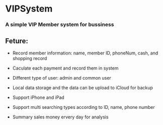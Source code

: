# VIPSystem

### A simple VIP Member system for bussiness

## Feture:

- Record member information: name, member ID, phoneNum, cash, and shopping record

- Caculate each payment and record them in system

- Different type of user: admin and common user

- Local data storage and the data can be upload to iCloud for backup

- Support iPhone and iPad

- Support multi searching types according to ID, name, phone number

- Summary sales money ervery day for analysis
